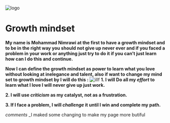 ![logo](https://static.vecteezy.com/system/resources/thumbnails/000/585/802/small/006-02.jpg)
 # Growth mindset
 **My name is Mohammad Nimrawi at the first to have a growth mindset and to be in the right way you should not give up never ever and if you faced a problem in your work or anything just try to do it if you can’t just learn how can I do this and continue.**
 
 **Now I can define the growth mindset as power to learn what you love without looking at inelegance and talent, also if want to change my mind set to growth mindset by I will do this :**
 ![illf](https://3kllhk1ibq34qk6sp3bhtox1-wpengine.netdna-ssl.com/wp-content/uploads/NewGrowthMindset2.png)
 **1. I will Do all my _effort_ to learn what I love I will never give up just work.**
 
 **2. I will use _criticism_ as my catalyst, not as a frustration.**

**3. If I face a problem, I will _challenge_ it until I win and complete my path.**

_comments_
_I maked some changing to make my page more butiful